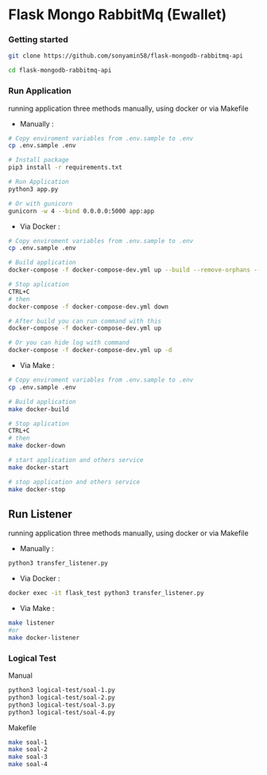 # Flask Mongo RabbitMq (Ewallet)

### Getting started

```bash
git clone https://github.com/sonyamin58/flask-mongodb-rabbitmq-api

cd flask-mongodb-rabbitmq-api
```

### Run Application

running application three methods manually, using docker or via Makefile

- Manually :

```bash
# Copy enviroment variables from .env.sample to .env
cp .env.sample .env

# Install package
pip3 install -r requirements.txt

# Run Application
python3 app.py

# Or with gunicorn
gunicorn -w 4 --bind 0.0.0.0:5000 app:app
```

- Via Docker :

```bash
# Copy enviroment variables from .env.sample to .env
cp .env.sample .env

# Build application
docker-compose -f docker-compose-dev.yml up --build --remove-orphans --force-recreate

# Stop aplication
CTRL+C
# then
docker-compose -f docker-compose-dev.yml down

# After build you can run command with this
docker-compose -f docker-compose-dev.yml up

# Or you can hide log with command
docker-compose -f docker-compose-dev.yml up -d
```

- Via Make :

```bash
# Copy enviroment variables from .env.sample to .env
cp .env.sample .env

# Build application
make docker-build

# Stop aplication
CTRL+C
# then
make docker-down

# start application and others service
make docker-start

# stop application and others service
make docker-stop
```

## Run Listener

running application three methods manually, using docker or via Makefile

- Manually :

```bash
python3 transfer_listener.py
```

- Via Docker :

```bash
docker exec -it flask_test python3 transfer_listener.py
```

- Via Make :

```bash
make listener
#or
make docker-listener

```

### Logical Test

Manual

```bash
python3 logical-test/soal-1.py
python3 logical-test/soal-2.py
python3 logical-test/soal-3.py
python3 logical-test/soal-4.py
```

Makefile

```bash
make soal-1
make soal-2
make soal-3
make soal-4
```
